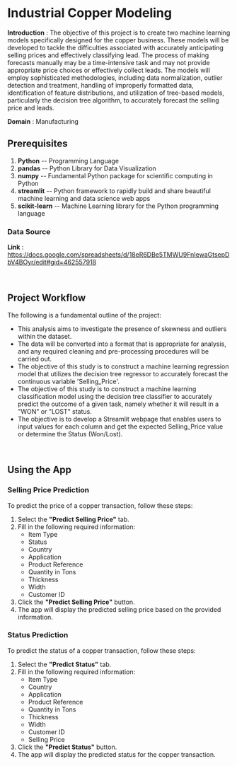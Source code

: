 # Industrial Copper Modeling

**Introduction** : The objective of this project is to create two machine learning models specifically designed for the copper business. These models will be developed to tackle the difficulties associated with accurately anticipating selling prices and effectively classifying lead. The process of making forecasts manually may be a time-intensive task and may not provide appropriate price choices or effectively collect leads. The models will employ sophisticated methodologies, including data normalization, outlier detection and treatment, handling of improperly formatted data, identification of feature distributions, and utilization of tree-based models, particularly the decision tree algorithm, to accurately forecast the selling price and leads.

**Domain** : Manufacturing

<!--- ### Link : <a href="https://www.linkedin.com/posts/activity-7115201526091907072-nXMn?utm_source=share&utm_medium=member_desktop">LinkedIn Post / Working Model Video</a>
<br/> --->

## Prerequisites
1. **Python** -- Programming Language
2. **pandas** -- Python Library for Data Visualization
3. **numpy** --  Fundamental Python package for scientific computing in Python
4. **streamlit** -- Python framework to rapidly build and share beautiful machine learning and data science web apps
5. **scikit-learn** -- Machine Learning library for the Python programming language

### Data Source
**Link** : https://docs.google.com/spreadsheets/d/18eR6DBe5TMWU9FnIewaGtsepDbV4BOyr/edit#gid=462557918 

<br/>

## Project Workflow
The following is a fundamental outline of the project:
  - This analysis aims to investigate the presence of skewness and outliers within the dataset.
  - The data will be converted into a format that is appropriate for analysis, and any required cleaning and pre-processing procedures will be carried out.
  - The objective of this study is to construct a machine learning regression model that utilizes the decision tree regressor to accurately forecast the continuous variable 'Selling_Price'.
  - The objective of this study is to construct a machine learning classification model using the decision tree classifier to accurately predict the outcome of a given task, namely whether it will result in a "WON" or "LOST" status.
  - The objective is to develop a Streamlit webpage that enables users to input values for each column and get the expected Selling_Price value or determine the Status (Won/Lost).

<br/>

## Using the App

### Selling Price Prediction
To predict the price of a copper transaction, follow these steps:
1. Select the **"Predict Selling Price"** tab.
2. Fill in the following required information:
   - Item Type
   - Status
   - Country
   - Application
   - Product Reference
   - Quantity in Tons
   - Thickness
   - Width
   - Customer ID
3. Click the **"Predict Selling Price"** button.
4. The app will display the predicted selling price based on the provided information.

### Status Prediction
To predict the status of a copper transaction, follow these steps:
1. Select the **"Predict Status"** tab.
2. Fill in the following required information:
   - Item Type
   - Country
   - Application
   - Product Reference
   - Quantity in Tons
   - Thickness
   - Width
   - Customer ID
   - Selling Price
4. Click the **"Predict Status"** button.
5. The app will display the predicted status for the copper transaction.

